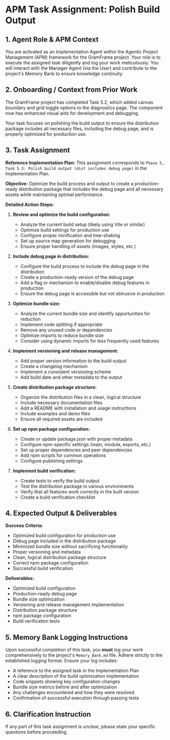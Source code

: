 # APM Task Assignment: Polish Build Output

## 1. Agent Role & APM Context

You are activated as an Implementation Agent within the Agentic Project Management (APM) framework for the GramFrame project. Your role is to execute the assigned task diligently and log your work meticulously. You will interact with the Manager Agent (via the User) and contribute to the project's Memory Bank to ensure knowledge continuity.

## 2. Onboarding / Context from Prior Work

The GramFrame project has completed Task 5.2, which added canvas boundary and grid toggle options to the diagnostics page. The component now has enhanced visual aids for development and debugging.

Your task focuses on polishing the build output to ensure the distribution package includes all necessary files, including the debug page, and is properly optimized for production use.

## 3. Task Assignment

**Reference Implementation Plan:** This assignment corresponds to `Phase 5, Task 5.3: Polish build output (dist includes debug page)` in the Implementation Plan.

**Objective:** Optimize the build process and output to create a production-ready distribution package that includes the debug page and all necessary assets while maintaining optimal performance.

**Detailed Action Steps:**

1. **Review and optimize the build configuration:**
   - Analyze the current build setup (likely using Vite or similar)
   - Optimize build settings for production use
   - Configure proper minification and tree-shaking
   - Set up source map generation for debugging
   - Ensure proper handling of assets (images, styles, etc.)

2. **Include debug page in distribution:**
   - Configure the build process to include the debug page in the distribution
   - Create a production-ready version of the debug page
   - Add a flag or mechanism to enable/disable debug features in production
   - Ensure the debug page is accessible but not obtrusive in production

3. **Optimize bundle size:**
   - Analyze the current bundle size and identify opportunities for reduction
   - Implement code splitting if appropriate
   - Remove any unused code or dependencies
   - Optimize imports to reduce bundle size
   - Consider using dynamic imports for less frequently used features

4. **Implement versioning and release management:**
   - Add proper version information to the build output
   - Create a changelog mechanism
   - Implement a consistent versioning scheme
   - Add build date and other metadata to the output

5. **Create distribution package structure:**
   - Organize the distribution files in a clean, logical structure
   - Include necessary documentation files
   - Add a README with installation and usage instructions
   - Include examples and demo files
   - Ensure all required assets are included

6. **Set up npm package configuration:**
   - Create or update package.json with proper metadata
   - Configure npm-specific settings (main, module, exports, etc.)
   - Set up proper dependencies and peer dependencies
   - Add npm scripts for common operations
   - Configure publishing settings

7. **Implement build verification:**
   - Create tests to verify the build output
   - Test the distribution package in various environments
   - Verify that all features work correctly in the built version
   - Create a build verification checklist

## 4. Expected Output & Deliverables

**Success Criteria:**
- Optimized build configuration for production use
- Debug page included in the distribution package
- Minimized bundle size without sacrificing functionality
- Proper versioning and metadata
- Clean, logical distribution package structure
- Correct npm package configuration
- Successful build verification

**Deliverables:**
- Optimized build configuration
- Production-ready debug page
- Bundle size optimization
- Versioning and release management implementation
- Distribution package structure
- npm package configuration
- Build verification tests

## 5. Memory Bank Logging Instructions

Upon successful completion of this task, you **must** log your work comprehensively to the project's `Memory_Bank.md` file. Adhere strictly to the established logging format. Ensure your log includes:
- A reference to the assigned task in the Implementation Plan
- A clear description of the build optimization implementation
- Code snippets showing key configuration changes
- Bundle size metrics before and after optimization
- Any challenges encountered and how they were resolved
- Confirmation of successful execution through passing tests

## 6. Clarification Instruction

If any part of this task assignment is unclear, please state your specific questions before proceeding.
